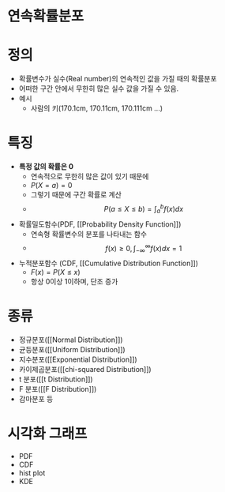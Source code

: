 # 연속확률분포

# 정의
- 확률변수가 실수(Real number)의 연속적인 값을 가질 때의 확률분포
- 어떠한 구간 안에서 무한히 많은 실수 값을 가질 수 있음.
- 예시
	- 사람의 키(170.1cm, 170.11cm, 170.111cm ...)


# 특징
- **특정 값의 확률은 0**
	- 연속적으로 무한히 많은 값이 있기 때문에
	- $P(X = a) = 0$
	- 그렇기 때문에 구간 확률로 계산
	- $$ P(a ≤ X ≤ b) = \int_a^b{f(x)dx}$$
- 확률밀도함수(PDF, [[Probability Density Function]])
	- 연속형 확률변수의 분포를 나타내는 함수 
	- $$f(x) ≥ 0, \int_{-\infty}^{\infty}{f(x)dx}=1 $$
- 누적분포함수 (CDF, [[Cumulative Distribution Function]])
	- $F(x) = P(X ≤ x)$
	- 항상 0이상 1이하며, 단조 증가


# 종류
- 정규분포([[Normal Distribution]])
- 균등분포([[Uniform Distribution]])
- 지수분포([[Exponential Distribution]])
- 카이제곱분포([[chi-squared Distribution]])
- t 분포([[t Distribution]])
- F 분포([[F Distribution]])
- 감마분포 등


# 시각화 그래프
- PDF
- CDF
- hist plot
- KDE
